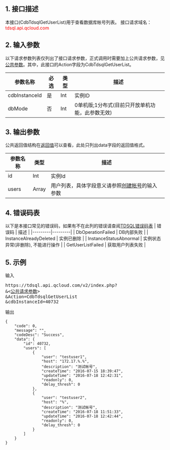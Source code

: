 ## 1. 接口描述
本接口(CdbTdsqlGetUserList)用于查看数据库帐号列表。
接口请求域名：<font style="color:red">tdsql.api.qcloud.com</font>

## 2. 输入参数
以下请求参数列表仅列出了接口请求参数，正式调用时需要加上公共请求参数，见[公共参数](/doc/api/309/7016)。其中，此接口的Action字段为CdbTdsqlGetUserList。

| 参数名称 | 必选  | 类型 | 描述 |
|---------|---------|---------|---------|
| cdbInstanceId | 是 | Int | 实例ID|
| dbMode | 否 | Int | 0单机版;1分布式(目前只开放单机功能，此参数无效)|

## 3. 输出参数
公共返回值结构在[返回值](/doc/api/309/5381)可以查看，此处只列出data字段的返回值格式。

| 参数名称 | 类型 | 描述 |
|---------|---------|---------|
| id | Int |实例Id|
| users | Array | 用户列表，具体字段意义请参照[创建帐号](/doc/api/309/5394)的输入参数 |
## 4. 错误码表

以下是本接口常见的错误码，如果有不在此列的错误请查阅[TDSQL错误码表](/doc/api/309/7150)
| 错误码 | 描述 |
|---------|---------|
| DbOperationFailed | DB内部失败 |
| InstanceAlreadyDeleted | 实例已删除 |
| InstanceStatusAbnormal | 实例状态异常(非删除), 不能进行操作 |
| GetUserListFailed | 获取用户列表失败 |
## 5. 示例
输入
<pre>
https://tdsql.api.qcloud.com/v2/index.php?
&<<a href="https://www.qcloud.com/doc/api/229/6976">公共请求参数</a>>
&Action=CdbTdsqlGetUserList
&cdbInstanceId=40732
</pre>

输出
```
{
    "code": 0,
    "message": "",
    "codeDesc": "Success",
    "data": {
        "id": 40732,
        "users": [
            {
                "user": "testuser1",
                "host": "172.17.%.%",
                "description": "测试帐号",
                "createTime": "2016-07-15 18:39:47",
                "updateTime": "2016-07-18 12:42:31",
                "readonly": 0,
                "delay_thresh": 0
            },
            {
                "user": "testuser2",
                "host": "%",
                "description": "测试帐号",
                "createTime": "2016-07-18 11:51:33",
                "updateTime": "2016-07-18 12:42:44",
                "readonly": 0,
                "delay_thresh": 0
            }
        ]
    }
}
```


